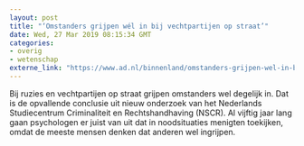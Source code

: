 ```yaml
---
layout: post
title: "‘Omstanders grijpen wél in bij vechtpartijen op straat’"
date: Wed, 27 Mar 2019 08:15:34 GMT
categories: 
- overig 
- wetenschap 
externe_link: "https://www.ad.nl/binnenland/omstanders-grijpen-wel-in-bij-vechtpartijen-op-straat~a4940d09/"
---
```


Bij ruzies en vechtpartijen op straat grijpen omstanders wel degelijk in. Dat is de opvallende conclusie uit nieuw onderzoek van het Nederlands Studiecentrum Criminaliteit en Rechtshandhaving (NSCR). Al vijftig jaar lang gaan psychologen er juist van uit dat in noodsituaties menigten toekijken, omdat de meeste mensen denken dat anderen wel ingrijpen.
